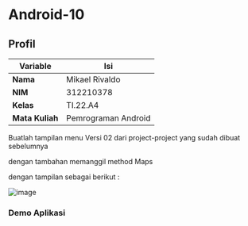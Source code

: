 # Android-10

## Profil
| Variable | Isi |
| -------- | --- |
| **Nama** | Mikael Rivaldo |
| **NIM** | 312210378 |
| **Kelas** | TI.22.A4 |
| **Mata Kuliah** | Pemrograman Android |

Buatlah tampilan menu Versi 02 dari project-project yang sudah dibuat sebelumnya 

dengan tambahan memanggil method Maps

dengan tampilan sebagai berikut :

![image](https://github.com/MikaelRivaldo/Android-9/assets/115770247/6961b9d0-2aa8-4f39-9ba8-8ca2a55ae449)

### Demo Aplikasi


